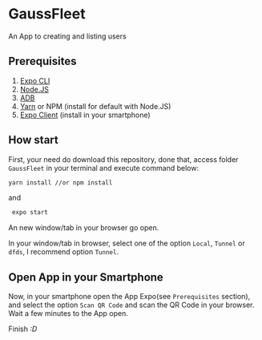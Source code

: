 # GaussFleet
An App to creating and listing users 

## Prerequisites

1. [Expo CLI](https://expo.io/learn)
2. [Node.JS](https://nodejs.org/en/)
3. [ADB](https://developer.android.com/studio/command-line/adb)
4. [Yarn](https://classic.yarnpkg.com/en/docs/install/#windows-stable) or NPM (install for default with Node.JS)
5. [Expo Client](https://play.google.com/store/apps/details?id=host.exp.exponent) (install in your smartphone)

## How start

First, your need do download this repository, done that, access folder `GaussFleet` in your terminal and execute command below:

```bash 
yarn install //or npm install
```
and

```bash
 expo start
```

An new window/tab in your browser go open.

In your window/tab in browser, select one of the option `Local`, `Tunnel` or `dfds`, I recommend  option `Tunnel`.

## Open App in your Smartphone

Now, in your smartphone open the App Expo(see `Prerequisites` section), and select the option `Scan QR Code` and scan the QR Code in your browser. Wait a few minutes to the App open.

Finish *:D*
